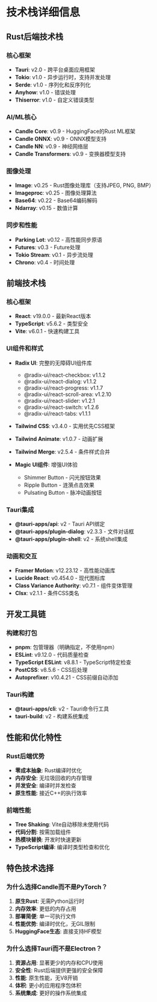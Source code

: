 # 技术栈详细信息

## Rust后端技术栈

### 核心框架
- **Tauri**: v2.0 - 跨平台桌面应用框架
- **Tokio**: v1.0 - 异步运行时，支持并发处理
- **Serde**: v1.0 - 序列化和反序列化
- **Anyhow**: v1.0 - 错误处理
- **Thiserror**: v1.0 - 自定义错误类型

### AI/ML核心
- **Candle Core**: v0.9 - HuggingFace的Rust ML框架
- **Candle ONNX**: v0.9 - ONNX模型支持
- **Candle NN**: v0.9 - 神经网络层
- **Candle Transformers**: v0.9 - 变换器模型支持

### 图像处理
- **Image**: v0.25 - Rust图像处理库（支持JPEG, PNG, BMP）
- **Imageproc**: v0.25 - 图像处理算法
- **Base64**: v0.22 - Base64编码解码
- **Ndarray**: v0.15 - 数值计算

### 同步和性能
- **Parking Lot**: v0.12 - 高性能同步原语
- **Futures**: v0.3 - Future处理
- **Tokio Stream**: v0.1 - 异步流处理
- **Chrono**: v0.4 - 时间处理

## 前端技术栈

### 核心框架
- **React**: v19.0.0 - 最新React版本
- **TypeScript**: v5.6.2 - 类型安全
- **Vite**: v6.0.1 - 快速构建工具

### UI组件和样式
- **Radix UI**: 完整的无障碍UI组件库
  - @radix-ui/react-checkbox: v1.1.2
  - @radix-ui/react-dialog: v1.1.2  
  - @radix-ui/react-progress: v1.1.7
  - @radix-ui/react-scroll-area: v1.2.10
  - @radix-ui/react-slider: v1.2.1
  - @radix-ui/react-switch: v1.2.6
  - @radix-ui/react-tabs: v1.1.1

- **Tailwind CSS**: v3.4.0 - 实用优先CSS框架
- **Tailwind Animate**: v1.0.7 - 动画扩展
- **Tailwind Merge**: v2.5.4 - 条件样式合并

- **Magic UI组件**: 增强UI体验
  - Shimmer Button - 闪光按钮效果
  - Ripple Button - 涟漪点击效果  
  - Pulsating Button - 脉冲动画按钮

### Tauri集成
- **@tauri-apps/api**: v2 - Tauri API绑定
- **@tauri-apps/plugin-dialog**: v2.3.3 - 文件对话框
- **@tauri-apps/plugin-shell**: v2 - 系统shell集成

### 动画和交互
- **Framer Motion**: v12.23.12 - 高性能动画库
- **Lucide React**: v0.454.0 - 现代图标库
- **Class Variance Authority**: v0.7.1 - 组件变体管理
- **Clsx**: v2.1.1 - 条件CSS类名

## 开发工具链

### 构建和打包
- **pnpm**: 包管理器（明确指定，不使用npm）
- **ESLint**: v9.12.0 - 代码质量检查
- **TypeScript ESLint**: v8.8.1 - TypeScript特定检查
- **PostCSS**: v8.5.6 - CSS后处理
- **Autoprefixer**: v10.4.21 - CSS前缀自动添加

### Tauri构建
- **@tauri-apps/cli**: v2 - Tauri命令行工具
- **tauri-build**: v2 - 构建系统集成

## 性能和优化特性

### Rust后端优势
- **零成本抽象**: Rust编译时优化
- **内存安全**: 无垃圾回收的内存管理
- **并发安全**: 编译时并发检查
- **原生性能**: 接近C++的执行效率

### 前端性能
- **Tree Shaking**: Vite自动移除未使用代码
- **代码分割**: 按需加载组件
- **热模块替换**: 开发时快速更新
- **TypeScript编译**: 编译时类型检查和优化

## 特色技术选择

### 为什么选择Candle而不是PyTorch？
1. **原生Rust**: 无需Python运行时
2. **内存效率**: 更低的内存占用
3. **部署简便**: 单一可执行文件
4. **性能优势**: 编译时优化，无GIL限制
5. **HuggingFace生态**: 直接支持HF模型

### 为什么选择Tauri而不是Electron？
1. **资源占用**: 显著更少的内存和CPU使用
2. **安全性**: Rust后端提供更强的安全保障
3. **性能**: 原生性能，无V8开销
4. **体积**: 更小的应用程序包体积
5. **系统集成**: 更好的操作系统集成